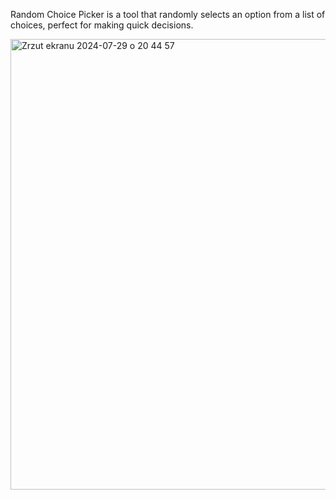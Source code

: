 Random Choice Picker is a tool that randomly selects an option from a list of choices, perfect for making quick decisions.

<img width="721" alt="Zrzut ekranu 2024-07-29 o 20 44 57" src="https://github.com/user-attachments/assets/6c43ced6-6ac3-4ceb-8de2-1f74f3595f51">
